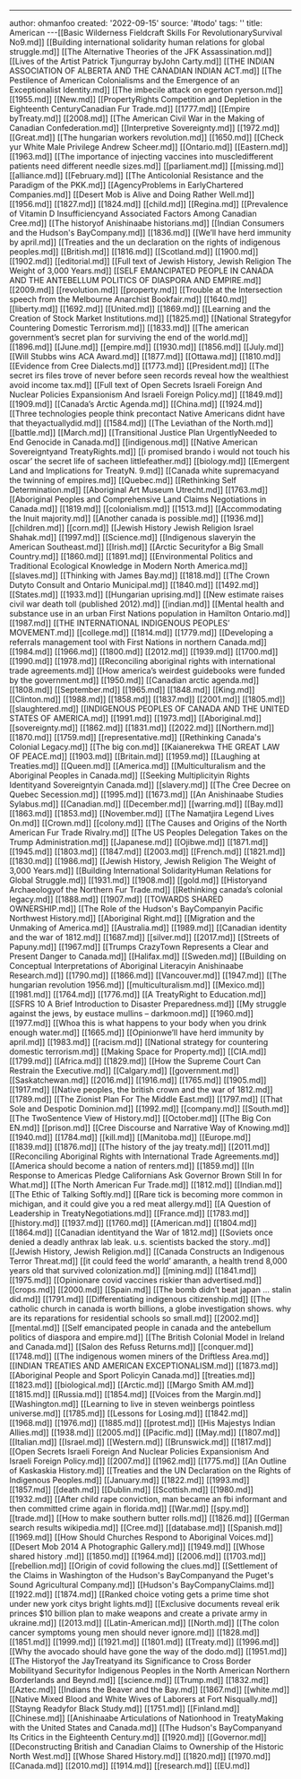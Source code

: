 ---
author: ohmanfoo
created: '2022-09-15'
source: '#todo'
tags: ''
title: American
---[[Basic Wilderness Fieldcraft Skills For RevolutionarySurvival No9.md]]
[[Building international solidarity human relations for global struggle.md]]
[[The Alternative Theories of the JFK Assassination.md]]
[[Lives of the Artist Patrick Tjungurray byJohn Carty.md]]
[[THE INDIAN ASSOCIATION OF ALBERTA AND THE CANADIAN INDIAN ACT.md]]
[[The Pestilence of American Colonialisms and the Emergence of an Exceptionalist Identity.md]]
[[The imbecile attack on egerton ryerson.md]]
[[1955.md]]
[[New.md]]
[[PropertyRights Competition and Depletion in the Eighteenth CenturyCanadian Fur Trade.md]]
[[1777.md]]
[[Empire byTreaty.md]]
[[2008.md]]
[[The American Civil War in the Making of Canadian Confederation.md]]
[[Interpretive Sovereignty.md]]
[[1972.md]]
[[Great.md]]
[[The hungarian workers revolution.md]]
[[1650.md]]
[[Check yur White Male Privilege Andrew Scheer.md]]
[[Ontario.md]]
[[Eastern.md]]
[[1963.md]]
[[The importance of injecting vaccines into muscledifferent patients need different needle sizes.md]]
[[parliament.md]]
[[missing.md]]
[[alliance.md]]
[[February.md]]
[[The Anticolonial Resistance and the Paradigm of the PKK.md]]
[[AgencyProblems in EarlyChartered Companies.md]]
[[Desert Mob is Alive and Doing Rather Well.md]]
[[1956.md]]
[[1827.md]]
[[1824.md]]
[[child.md]]
[[Regina.md]]
[[Prevalence of Vitamin D Insufficiencyand Associated Factors Among Canadian Cree.md]]
[[The historyof Anishinaabe historians.md]]
[[Indian Consumers and the Hudson's BayCompany.md]]
[[1836.md]]
[[We’ll have herd immunity by april.md]]
[[Treaties and the un declaration on the rights of indigenous peoples.md]]
[[British.md]]
[[1816.md]]
[[Scotland.md]]
[[1900.md]]
[[1902.md]]
[[editorial.md]]
[[Full text of Jewish History, Jewish Religion The Weight of 3,000 Years.md]]
[[SELF EMANCIPATED PEOPLE IN CANADA AND THE ANTEBELLUM POLITICS OF DIASPORA AND EMPIRE.md]]
[[2009.md]]
[[revolution.md]]
[[property.md]]
[[Trouble at the Intersection speech from the Melbourne Anarchist Bookfair.md]]
[[1640.md]]
[[liberty.md]]
[[1692.md]]
[[United.md]]
[[1869.md]]
[[Learning and the Creation of Stock Market Institutions.md]]
[[1825.md]]
[[National Strategyfor Countering Domestic Terrorism.md]]
[[1833.md]]
[[The american government’s secret plan for surviving the end of the world.md]]
[[1896.md]]
[[June.md]]
[[empire.md]]
[[1930.md]]
[[1856.md]]
[[July.md]]
[[Will Stubbs wins ACA Award.md]]
[[1877.md]]
[[Ottawa.md]]
[[1810.md]]
[[Evidence from Cree Dialects.md]]
[[1773.md]]
[[President.md]]
[[The secret irs files trove of never before seen records reveal how the wealthiest avoid income tax.md]]
[[Full text of Open Secrets Israeli Foreign And Nuclear Policies Expansionism And Israeli Foreign Policy.md]]
[[1849.md]]
[[1909.md]]
[[Canada’s Arctic Agenda.md]]
[[China.md]]
[[1924.md]]
[[Three technologies people think precontact Native Americans didnt have that theyactuallydid.md]]
[[1584.md]]
[[The Leviathan of the North.md]]
[[battle.md]]
[[March.md]]
[[Transitional Justice Plan UrgentlyNeeded to End Genocide in Canada.md]]
[[indigenous.md]]
[[Native American Sovereigntyand TreatyRights.md]]
[[i promised brando i would not touch his oscar’ the secret life of sacheen littlefeather.md]]
[[biology.md]]
[[Emergent Land and Implications for TreatyN. 9.md]]
[[Canada white supremacyand the twinning of empires.md]]
[[Quebec.md]]
[[Rethinking Self Determination.md]]
[[Aboriginal Art Museum Utrecht.md]]
[[1763.md]]
[[Aboriginal Peoples and Comprehensive Land Claims Negotiations in Canada.md]]
[[1819.md]]
[[colonialism.md]]
[[1513.md]]
[[Accommodating the Inuit majority.md]]
[[Another canada is possible.md]]
[[1936.md]]
[[children.md]]
[[corn.md]]
[[Jewish History Jewish Religion Israel Shahak.md]]
[[1997.md]]
[[Science.md]]
[[Indigenous slaveryin the American Southeast.md]]
[[Irish.md]]
[[Arctic Securityfor a Big Small Country.md]]
[[1860.md]]
[[1891.md]]
[[Environmental Politics and Traditional Ecological Knowledge in Modern North America.md]]
[[slaves.md]]
[[Thinking with James Bay.md]]
[[1818.md]]
[[The Crown Dutyto Consult and Ontario Municipal.md]]
[[1840.md]]
[[1492.md]]
[[States.md]]
[[1933.md]]
[[Hungarian uprising.md]]
[[New estimate raises civil war death toll (published 2012).md]]
[[indian.md]]
[[Mental health and substance use in an urban First Nations population in Hamilton Ontario.md]]
[[1987.md]]
[[THE INTERNATIONAL INDIGENOUS PEOPLES’ MOVEMENT.md]]
[[college.md]]
[[1814.md]]
[[1779.md]]
[[Developing a referrals management tool with First Nations in northern Canada.md]]
[[1984.md]]
[[1966.md]]
[[1800.md]]
[[2012.md]]
[[1939.md]]
[[1700.md]]
[[1990.md]]
[[1978.md]]
[[Reconciling aboriginal rights with international trade agreements.md]]
[[How america’s weirdest guidebooks were funded by the government.md]]
[[1950.md]]
[[Canadian arctic agenda.md]]
[[1808.md]]
[[September.md]]
[[1965.md]]
[[1848.md]]
[[King.md]]
[[Clinton.md]]
[[1988.md]]
[[1858.md]]
[[1837.md]]
[[2001.md]]
[[1805.md]]
[[slaughtered.md]]
[[INDIGENOUS PEOPLES OF CANADA AND THE UNITED STATES OF AMERICA.md]]
[[1991.md]]
[[1973.md]]
[[Aboriginal.md]]
[[sovereignty.md]]
[[1862.md]]
[[1831.md]]
[[2022.md]]
[[Northern.md]]
[[1870.md]]
[[1759.md]]
[[representative.md]]
[[Rethinking Canada's Colonial Legacy.md]]
[[The big con.md]]
[[Kaianerekwa THE GREAT LAW OF PEACE.md]]
[[1903.md]]
[[Britain.md]]
[[1959.md]]
[[Laughing at Treaties.md]]
[[Queen.md]]
[[America.md]]
[[Multiculturalism and the Aboriginal Peoples in Canada.md]]
[[Seeking Multiplicityin Rights Identityand Sovereigntyin Canada.md]]
[[slavery.md]]
[[The Cree Decree on Quebec Secession.md]]
[[1995.md]]
[[1673.md]]
[[An Anishinaabe Studies Sylabus.md]]
[[Canadian.md]]
[[December.md]]
[[warring.md]]
[[Bay.md]]
[[1863.md]]
[[1853.md]]
[[November.md]]
[[The Namatjira Legend Lives On.md]]
[[Crown.md]]
[[colony.md]]
[[The Causes and Origins of the North American Fur Trade Rivalry.md]]
[[The US Peoples Delegation Takes on the Trump Administration.md]]
[[Japanese.md]]
[[Ojibwe.md]]
[[1871.md]]
[[1945.md]]
[[1803.md]]
[[1847.md]]
[[2003.md]]
[[French.md]]
[[1821.md]]
[[1830.md]]
[[1986.md]]
[[Jewish History, Jewish Religion The Weight of 3,000 Years.md]]
[[Building International SolidarityHuman Relations for Global Struggle.md]]
[[1931.md]]
[[1908.md]]
[[gold.md]]
[[Historyand Archaeologyof the Northern Fur Trade.md]]
[[Rethinking canada’s colonial legacy.md]]
[[1888.md]]
[[1907.md]]
[[TOWARDS SHARED OWNERSHIP.md]]
[[The Role of the Hudson's BayCompanyin Pacific Northwest History.md]]
[[Aboriginal Right.md]]
[[Migration and the Unmaking of America.md]]
[[Australia.md]]
[[1989.md]]
[[Canadian identity and the war of 1812.md]]
[[1687.md]]
[[silver.md]]
[[2017.md]]
[[Streets of Papuny.md]]
[[1967.md]]
[[Trumps CrazyTown Represents a Clear and Present Danger to Canada.md]]
[[Halifax.md]]
[[Sweden.md]]
[[Building on Conceptual Interpretations of Aboriginal Literacyin Anishinaabe Research.md]]
[[1790.md]]
[[1866.md]]
[[Vancouver.md]]
[[1947.md]]
[[The hungarian revolution 1956.md]]
[[multiculturalism.md]]
[[Mexico.md]]
[[1981.md]]
[[1764.md]]
[[1776.md]]
[[A TreatyRight to Education.md]]
[[SFRS 10 A Brief Introduction to Disaster Preparedness.md]]
[[My struggle against the jews, by eustace mullins – darkmoon.md]]
[[1960.md]]
[[1977.md]]
[[Whoa this is what happens to your body when you drink enough water.md]]
[[1665.md]]
[[Opinionwe’ll have herd immunity by april.md]]
[[1983.md]]
[[racism.md]]
[[National strategy for countering domestic terrorism.md]]
[[Making Space for Property.md]]
[[CIA.md]]
[[1799.md]]
[[Africa.md]]
[[1829.md]]
[[How the Supreme Court Can Restrain the Executive.md]]
[[Calgary.md]]
[[government.md]]
[[Saskatchewan.md]]
[[2016.md]]
[[1916.md]]
[[1765.md]]
[[1905.md]]
[[1917.md]]
[[Native peoples, the british crown and the war of 1812.md]]
[[1789.md]]
[[The Zionist Plan For The Middle East.md]]
[[1797.md]]
[[That Sole and Despotic Dominion.md]]
[[1992.md]]
[[company.md]]
[[South.md]]
[[The TwoSentence View of History.md]]
[[October.md]]
[[The Big Con EN.md]]
[[prison.md]]
[[Cree Discourse and Narrative Way of Knowing.md]]
[[1940.md]]
[[1784.md]]
[[kill.md]]
[[Manitoba.md]]
[[Europe.md]]
[[1839.md]]
[[1876.md]]
[[The history of the jay treaty.md]]
[[2011.md]]
[[Reconciling Aboriginal Rights with International Trade Agreements.md]]
[[America should become a nation of renters.md]]
[[1859.md]]
[[In Response to Americas Pledge Californians Ask Governor Brown Still In for What.md]]
[[The North American Fur Trade.md]]
[[1812.md]]
[[Indian.md]]
[[The Ethic of Talking Softly.md]]
[[Rare tick is becoming more common in michigan, and it could give you a red meat allergy.md]]
[[A Question of Leadership in TreatyNegotiations.md]]
[[France.md]]
[[1783.md]]
[[history.md]]
[[1937.md]]
[[1760.md]]
[[American.md]]
[[1804.md]]
[[1864.md]]
[[Canadian identityand the War of 1812.md]]
[[Soviets once denied a deadly anthrax lab leak. u.s. scientists backed the story..md]]
[[Jewish History, Jewish Religion.md]]
[[Canada Constructs an Indigenous Terror Threat.md]]
[[it could feed the world’ amaranth, a health trend 8,000 years old that survived colonization.md]]
[[mining.md]]
[[1841.md]]
[[1975.md]]
[[Opinionare covid vaccines riskier than advertised.md]]
[[crops.md]]
[[2000.md]]
[[Spain.md]]
[[The bomb didn’t beat japan … stalin did.md]]
[[1791.md]]
[[Differentiating indigenous citizenship.md]]
[[The catholic church in canada is worth billions, a globe investigation shows. why are its reparations for residential schools so small.md]]
[[2002.md]]
[[mental.md]]
[[Self emancipated people in canada and the antebellum politics of diaspora and empire.md]]
[[The British Colonial Model in Ireland and Canada.md]]
[[Salon des Refuss Returns.md]]
[[conquer.md]]
[[1748.md]]
[[The indigenous women miners of the Driftless Area.md]]
[[INDIAN TREATIES AND AMERICAN EXCEPTIONALISM.md]]
[[1873.md]]
[[Aboriginal People and Sport Policyin Canada.md]]
[[treaties.md]]
[[1823.md]]
[[biological.md]]
[[Arctic.md]]
[[Margo Smith AM.md]]
[[1815.md]]
[[Russia.md]]
[[1854.md]]
[[Voices from the Margin.md]]
[[Washington.md]]
[[Learning to live in steven weinbergs pointless universe.md]]
[[1785.md]]
[[Lessons for Losing.md]]
[[1842.md]]
[[1968.md]]
[[1976.md]]
[[1885.md]]
[[protest.md]]
[[His Majestys Indian Allies.md]]
[[1938.md]]
[[2005.md]]
[[Pacific.md]]
[[May.md]]
[[1807.md]]
[[Italian.md]]
[[Israel.md]]
[[Western.md]]
[[Brunswick.md]]
[[1817.md]]
[[Open Secrets Israeli Foreign And Nuclear Policies Expansionism And Israeli Foreign Policy.md]]
[[2007.md]]
[[1962.md]]
[[1775.md]]
[[An Outline of Kaskaskia History.md]]
[[Treaties and the UN Declaration on the Rights of Indigenous Peoples.md]]
[[January.md]]
[[1822.md]]
[[1993.md]]
[[1857.md]]
[[death.md]]
[[Dublin.md]]
[[Scottish.md]]
[[1980.md]]
[[1932.md]]
[[After child rape conviction, man became an fbi informant and then committed crime again in florida.md]]
[[War.md]]
[[spy.md]]
[[trade.md]]
[[How to make southern butter rolls.md]]
[[1826.md]]
[[German search results wikipedia.md]]
[[Cree.md]]
[[database.md]]
[[Spanish.md]]
[[1969.md]]
[[How Should Churches Respond to Aboriginal Voices.md]]
[[Desert Mob 2014 A Photographic Gallery.md]]
[[1949.md]]
[[Whose shared history .md]]
[[1850.md]]
[[1964.md]]
[[2006.md]]
[[1703.md]]
[[rebellion.md]]
[[Origin of covid following the clues.md]]
[[Settlement of the Claims in Washington of the Hudson's BayCompanyand the Puget's Sound Agricultural Company.md]]
[[Hudson's BayCompanyClaims.md]]
[[1922.md]]
[[1874.md]]
[[Ranked choice voting gets a prime time shot under new york citys bright lights.md]]
[[Exclusive documents reveal erik princes $10 billion plan to make weapons and create a private army in ukraine.md]]
[[2013.md]]
[[Latin-American.md]]
[[North.md]]
[[The colon cancer symptoms young men should never ignore.md]]
[[1828.md]]
[[1851.md]]
[[1999.md]]
[[1921.md]]
[[1801.md]]
[[Treaty.md]]
[[1996.md]]
[[Why the avocado should have gone the way of the dodo.md]]
[[1951.md]]
[[The Historyof the JayTreatyand its Significance to Cross Border Mobilityand Securityfor Indigenous Peoples in the North American Northern Borderlands and Beynd.md]]
[[science.md]]
[[Trump.md]]
[[1832.md]]
[[Aztec.md]]
[[Indians the Beaver and the Bay.md]]
[[1867.md]]
[[white.md]]
[[Native Mixed Blood and White Wives of Laborers at Fort Nisqually.md]]
[[Stayng Readyfor Black Study.md]]
[[1751.md]]
[[Finland.md]]
[[Chinese.md]]
[[Anishinaabe Articulations of Nationhood in TreatyMaking with the United States and Canada.md]]
[[The Hudson's BayCompanyand Its Critics in the Eighteenth Century.md]]
[[1920.md]]
[[Governor.md]]
[[Deconstructing British and Canadian Claims to Ownership of the Historic North West.md]]
[[Whose Shared History.md]]
[[1820.md]]
[[1970.md]]
[[Canada.md]]
[[2010.md]]
[[1914.md]]
[[research.md]]
[[EU.md]]
